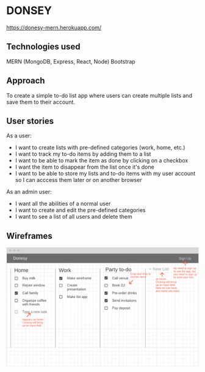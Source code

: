 # DONSEY
https://donesy-mern.herokuapp.com/

## Technologies used
MERN (MongoDB, Express, React, Node)
Bootstrap

## Approach
To create a simple to-do list app where users can create multiple lists and save them to their account.

## User stories
As a user: 
- I want to create lists with pre-defined categories (work, home, etc.)
- I want to track my to-do items by adding them to a list
- I want to be able to mark the item as done by clicking on a checkbox
- I want the item to disappear from the list once it's done
- I want to be able to store my lists and to-do items with my user account so I can acccess them later or on another browser

As an admin user:
- I want all the abilities of a normal user
- I want to create and edit the pre-defined categories
- I want to see a list of all users and delete them

## Wireframes
![Wireframe](/documentation/wireframe.png)

